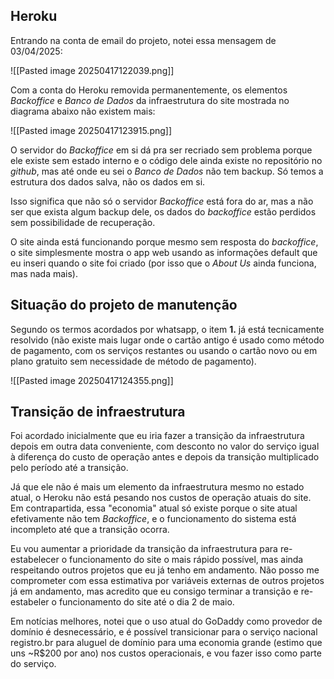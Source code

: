 ## Heroku
Entrando na conta de email do projeto, notei essa mensagem de 03/04/2025:

![[Pasted image 20250417122039.png]]

Com a conta do Heroku removida permanentemente, os elementos *Backoffice* e *Banco de Dados* da infraestrutura do site mostrada no diagrama abaixo não existem mais:

![[Pasted image 20250417123915.png]]

O servidor do *Backoffice* em si dá pra ser recriado sem problema porque ele existe sem estado interno e o código dele ainda existe no repositório no *github*, mas até onde eu sei o *Banco de Dados* não tem backup. Só temos a estrutura dos dados salva, não os dados em si.

Isso significa que não só o servidor *Backoffice* está fora do ar, mas a não ser que exista algum backup dele, os dados do *backoffice* estão perdidos sem possibilidade de recuperação.

O site ainda está funcionando porque mesmo sem resposta do *backoffice*, o site simplesmente mostra o app web usando as informações default que eu inseri quando o site foi criado (por isso que o *About Us* ainda funciona, mas nada mais).

## Situação do projeto de manutenção

Segundo os termos acordados por whatsapp, o item **1.** já está tecnicamente resolvido (não existe mais lugar onde o cartão antigo é usado como método de pagamento, com os serviços restantes ou usando o cartão novo ou em plano gratuito sem necessidade de método de pagamento).

![[Pasted image 20250417124355.png]]

## Transição de infraestrutura
Foi acordado inicialmente que eu iria fazer a transição da infraestrutura depois em outra data conveniente, com desconto no valor do serviço igual à diferença do custo de operação antes e depois da transição multiplicado pelo período até a transição.

Já que ele não é mais um elemento da infraestrutura mesmo no estado atual, o Heroku não está pesando nos custos de operação atuais do site. Em contrapartida, essa "economia" atual só existe porque o site atual efetivamente não tem *Backoffice*, e o funcionamento do sistema está incompleto até que a transição ocorra.

Eu vou aumentar a prioridade da transição da infraestrutura para re-estabelecer o funcionamento do site o mais rápido possível, mas ainda respeitando outros projetos que eu já tenho em andamento. Não posso me comprometer com essa estimativa por variáveis externas de outros projetos já em andamento, mas acredito que eu consigo terminar a transição e re-estabeler o funcionamento do site até o dia 2 de maio.

Em notícias melhores, notei que o uso atual do GoDaddy como provedor de domínio é desnecessário, e é possível transicionar para o serviço nacional registro.br para aluguel de domínio para uma economia grande (estimo que uns ~R$200 por ano) nos custos operacionais, e vou fazer isso como parte do serviço.